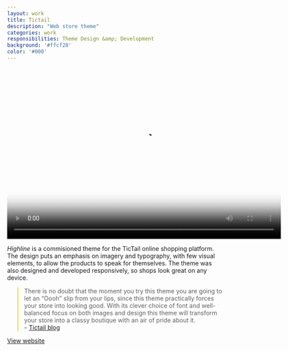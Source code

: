 ```yaml
---
layout: work
title: Tictail
description: "Web store theme"
categories: work
responsibilities: Theme Design &amp; Development
background: '#ffcf28'
color: '#000'
---
```


<div>
  <video id="highline" class="browser_img" title="Highline - Tictail.com"
    preload="auto" width="640" height="400" poster="{{ site.root }}/work/highline/highline.png" data-setup="{}">
    <source src="{{ site.root }}/work/highline/highline.mp4" type='video/mp4'>
    <source src="{{ site.root }}/work/highline/highline.webm" type='video/webm'>
  </video>
</div>

<em>Highline</em> is a commisioned theme for the TicTail online shopping platform. The design puts an emphasis on imagery and typography, with few visual elements, to allow the products to speak for themselves. The theme was also designed and developed responsively, so shops look great on any device.

<blockquote style="border-color: #ffcf28">
  There is no doubt that the moment you try this theme you are going to let an “Oooh” slip from your lips, since this theme practically forces your store into looking good. With its clever choice of font and well-balanced focus on both images and design this theme will transform your store into a classy boutique with an air of pride about it.
  <aside>
    – <a href="http://blog.tictail.com/post/74175309208/from-the-theme-gallery-highline" rel="external">Tictail blog</a>
  </aside>
</blockquote>

<a href="http://highline.tictail.com" class="button" rel="external">View website</a>